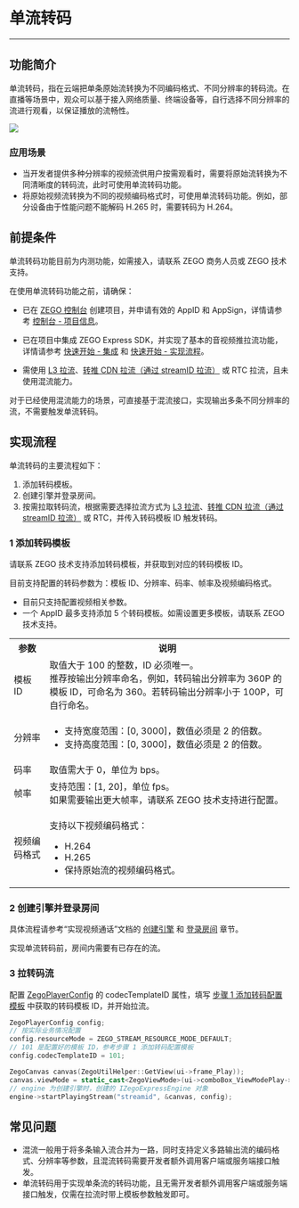 # 单流转码

- - -

## 功能简介


单流转码，指在云端把单条原始流转换为不同编码格式、不同分辨率的转码流。在直播等场景中，观众可以基于接入网络质量、终端设备等，自行选择不同分辨率的流进行观看，以保证播放的流畅性。

<Frame width="512" height="auto" caption="">
  <img src="https://doc-media.zego.im/sdk-doc/Pics/Express/Single_stream_transcoding.jpeg" />
</Frame>

### 应用场景

- 当开发者提供多种分辨率的视频流供用户按需观看时，需要将原始流转换为不同清晰度的转码流，此时可使用单流转码功能。
- 将原始视频流转换为不同的视频编码格式时，可使用单流转码功能。例如，部分设备由于性能问题不能解码 H.265 时，需要转码为 H.264。


## 前提条件

<Warning title="注意">


单流转码功能目前为内测功能，如需接入，请联系 ZEGO 商务人员或 ZEGO 技术支持。
</Warning>

在使用单流转码功能之前，请确保：
- 已在 [ZEGO 控制台](https://console.zego.im) 创建项目，并申请有效的 AppID 和 AppSign，详情请参考 [控制台 - 项目信息](/console/project-info)。
- 已在项目中集成 ZEGO Express SDK，并实现了基本的音视频推拉流功能，详情请参考 [快速开始 - 集成](https://doc-zh.zego.im/article/13414) 和 [快速开始 - 实现流程](https://doc-zh.zego.im/article/13416)。

- 需使用 [L3 拉流](https://doc-zh.zego.im/article/6779)、[转推 CDN 拉流（通过 streamID 拉流）](https://doc-zh.zego.im/article/1189) 或 RTC 拉流，且未使用混流能力。

<Note title="说明">


对于已经使用混流能力的场景，可直接基于混流接口，实现输出多条不同分辨率的流，不需要触发单流转码。
</Note>




## 实现流程

单流转码的主要流程如下：
1. 添加转码模板。
2. 创建引擎并登录房间。
3. 按需拉取转码流，根据需要选择拉流方式为 [L3 拉流](https://doc-zh.zego.im/article/6779)、[转推 CDN 拉流（通过 streamID 拉流）](https://doc-zh.zego.im/article/1189) 或 RTC，并传入转码模板 ID 触发转码。


<a name="step1"></a>
### 1 添加转码模板

请联系 ZEGO 技术支持添加转码模板，并获取到对应的转码模板 ID。

目前支持配置的转码参数为：模板 ID、分辨率、码率、帧率及视频编码格式。

<Warning title="注意">


- 目前只支持配置视频相关参数。
- 一个 AppID 最多支持添加 5 个转码模板。如需设置更多模板，请联系 ZEGO 技术支持。
</Warning>

<table>

<tbody><tr>
<th>参数</th>
<th>说明</th>
</tr>
<tr>
<td>模板 ID</td>
<td>取值大于 100 的整数，ID 必须唯一。<br />推荐按输出分辨率命名，例如，转码输出分辨率为 360P 的模板 ID，可命名为 360。若转码输出分辨率小于 100P，可自行命名。</td>
</tr>
<tr>
<td>分辨率</td>
<td><ul><li>支持宽度范围：[0, 3000]，数值必须是 2 的倍数。</li><li>支持高度范围：[0, 3000]，数值必须是 2 的倍数。</li></ul></td>
</tr>
<tr>
<td>码率</td>
<td>取值需大于 0，单位为 bps。</td>
</tr>
<tr>
<td>帧率</td>
<td>支持范围：[1, 20]，单位 fps。<br />如果需要输出更大帧率，请联系 ZEGO 技术支持进行配置。</td>
</tr>
<tr>
<td>视频编码格式</td>
<td><p>支持以下视频编码格式：</p><ul><li>H.264</li><li>H.265</li><li>保持原始流的视频编码格式。</li></ul></td>
</tr>
</tbody></table>


### 2 创建引擎并登录房间

具体流程请参考“实现视频通话”文档的 [创建引擎](https://doc-zh.zego.im/article/13416#createEngine) 和 [登录房间](https://doc-zh.zego.im/article/13416#loginRoom) 章节。

<Warning title="注意">


实现单流转码前，房间内需要有已存在的流。
</Warning>

### 3 拉转码流

配置 [ZegoPlayerConfig](https://doc-zh.zego.im/article/api?doc=Express_Video_SDK_API~cpp_windows~struct~ZegoPlayerConfig) 的 codecTemplateID 属性，填写 [步骤 1 添加转码配置模板](https://doc-zh.zego.im/article/17789#step1) 中获取的转码模板 ID，并开始拉流。

```cpp
ZegoPlayerConfig config;
// 按实际业务情况配置
config.resourceMode = ZEGO_STREAM_RESOURCE_MODE_DEFAULT;
// 101 是配置好的模板 ID，参考步骤 1 添加转码配置模板
config.codecTemplateID = 101;

ZegoCanvas canvas(ZegoUtilHelper::GetView(ui->frame_Play));
canvas.viewMode = static_cast<ZegoViewMode>(ui->comboBox_ViewModePlay->currentIndex());
// engine 为创建引擎时，创建的 IZegoExpressEngine 对象
engine->startPlayingStream("streamid", &canvas, config);
```



## 常见问题

<Accordion title="混流和单流转码的区别是什么？" defaultOpen="false">

- 混流一般用于将多条输入流合并为一路，同时支持定义多路输出流的编码格式、分辨率等参数，且混流转码需要开发者额外调用客户端或服务端接口触发。
- 单流转码用于实现单条流的转码功能，且无需开发者额外调用客户端或服务端接口触发，仅需在拉流时带上模板参数触发即可。
</Accordion>
<Content />
